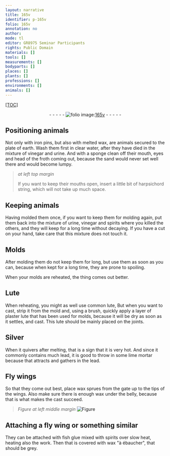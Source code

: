 ```yaml
---
layout: narrative
title: 165v
identifier: p-165v
folio: 165v
annotation: no
author:
mode: tl
editor: GR8975 Seminar Participants
rights: Public Domain
materials: []
tools: []
measurements: []
bodyparts: []
places: []
plants: []
professions: []
environments: []
animals: []
---
```


<p><a href="{{ site.baseurl }}/diplomatic/">[TOC]</a></p><div class="folio" align="center">- - - - - <a href="http://gallica.bnf.fr/ark:/12148/btv1b10500001g/f336.image" target="_blank"><img src="https://cu-mkp.github.io/2017-workshop-edition/assets/photo-icon.png" alt="folio image: " style="display:inline-block; margin-bottom:-3px;"/>165v</a> - - - - - </div>  
  

## Positioning animals

 
Not only with iron pins, but also with melted wax, are animals secured to the plate of earth. Wash them first in clear water, after they have died in the mixture of vinegar and urine. And with a sponge clean off their mouth, eyes and head of the froth coming out, because the sand would never set well there and would become lumpy.
 
> *at left top margin*
> 
> 
>   If you want to keep their mouths open, insert a little bit of harpsichord string, which will not take up much space.
 
 
  

## Keeping animals

 
Having molded them once, if you want to keep them for molding again, put them back into the mixture of urine, vinegar and spirits where you killed the others, and they will keep for a long time without decaying. If you have a cut on your hand, take care that this mixture does not touch it.
 
 
  

## Molds

 
After molding them do not keep them for long, but use them as soon as you can, because when kept for a long time, they are prone to spoiling.
 
When your molds are reheated, the thing comes out better.
 
 
  

## Lute

 
When reheating, you might as well use common lute, But when you want to cast, strip it from the mold and, using a brush, quickly apply a layer of plaster lute that has been used for molds, because it will be dry as soon as it settles, and cast. This lute should be mainly placed on the joints.
 
 
  

## Silver

 
When it quivers after melting, that is a sign that it is very hot. And since it commonly contains much lead, it is good to throw in some lime mortar because that attracts and gathers in the lead.
 
 
  

## Fly wings

 
So that they come out best, place wax sprues from the gate up to the tips of the wings. Also make sure there is enough wax under the belly, because that is what makes the cast succeed.
 
> *Figure*
> *at left middle margin*
> <a href="https://drive.google.com/open?id=0B9-oNrvWdlO5UmhqY1RkWFRhYzg" target="_blank"><img src="https://cu-mkp.github.io/GR8975-edition/assets/photo-icon.png" alt="Figure" style="display:inline-block; margin-bottom:-3px;"/></a>
 
 
  

## Attaching a fly wing or something similar

 
They can be attached with fish glue mixed with spirits over slow heat, heating also the work. Then that is covered with wax "à ébaucher", that should be grey.
 
